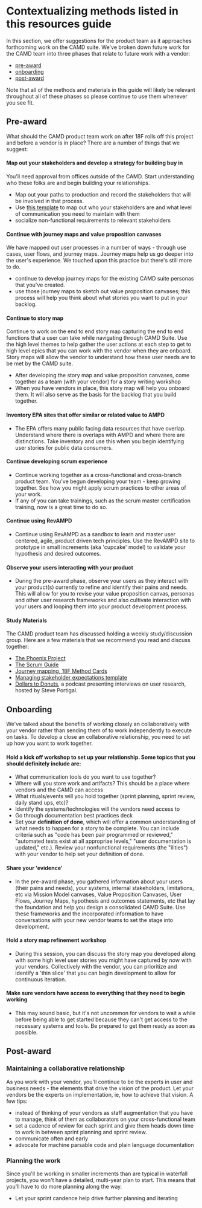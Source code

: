 # Contextualizing methods listed in this resources guide 
In this section, we offer suggestions for the product team as it approaches forthcoming work on the CAMD suite. We've broken down future work for the CAMD team into three phases that relate to future work with a vendor:
- [pre-award](https://github.com/18F/CAMD-resources/blob/master/PHASES.md#pre-award)
- [onboarding](https://github.com/18F/CAMD-resources/blob/master/PHASES.md#onboarding)
- [post-award](https://github.com/18F/CAMD-resources/blob/master/PHASES.md#post-award) 

Note that all of the methods and materials in this guide will likely be relevant throughout all of these phases so please continue to use them whenever you see fit.

## Pre-award
What should the CAMD product team work on after 18F rolls off this project and before a vendor is in place? There are a number of things that we suggest:

#### Map out your stakeholders and develop a strategy for building buy in
You'll need approval from offices outside of the CAMD. Start understanding who these folks are and begin building your relationships.
 - Map out your paths to production and record the stakeholders that will be involved in that process.
- Use [this template](https://github.com/18F/CAMD-resources/blob/master/e2f87e66-f412-4d82-8733-b40e4b4aa826.pdf) to map out who your stakeholders are and what level of communication you need to maintain with them  
- socialize non-functional requirements to relevant stakeholders

#### Continue with journey maps and value proposition canvases
We have mapped out user processes in a number of ways - through use cases, user flows, and journey maps. Journey maps help us go deeper into the user's experience. We touched upon this practice but there's still more to do. 
- continue to develop journey maps for the existing CAMD suite personas that you've created.
- use those journey maps to sketch out value proposition canvases; this process will help you think about what stories you want to put in your backlog.

#### Continue to story map
Continue to work on the end to end story map capturing the end to end functions that a user can take while navigating through CAMD Suite. Use the high level themes to help gather the user actions at each step to get to high level epics that you can work with the vendor when they are onboard. Story maps will allow the vendor to understand how these user needs are to be met by the CAMD suite.
- After developing the story map and value proposition canvases, come together as a team (with your vendor) for a story writing workshop
- When you have vendors in place, this story map will help you onboard them. It will also serve as the basis for the backlog that you build together.

#### Inventory EPA sites that offer similar or related value to AMPD
- The EPA offers many public facing data resources that have overlap. Understand where there is overlaps with AMPD and where there are distinctions. Take inventory and use this when you begin identifying user stories for public data consumers.

#### Continue developing scrum experience
- Continue working together as a cross-functional and cross-branch product team. You've begun developing your team - keep growing together. See how you might apply scrum practices to other areas of your work.
- If any of you can take trainings, such as the scrum master certification training, now is a great time to do so.  

#### Continue using RevAMPD  
- Continue using RevAMPD as a sandbox to learn and master user centered, agile, product driven tech principles. Use the RevAMPD site to prototype in small increments (aka 'cupcake' model) to validate your hypothesis and desired outcomes.

#### Observe your users interacting with your product  
- During the pre-award phase, observe your users as they interact with your product(s) currently to refine and identify their pains and needs. This will allow for you to revise your value proposition canvas, personas and other user research frameworks and also cultivate interaction with your users and looping them into your product development process. 

#### Study Materials
The CAMD product team has discussed holding a weekly study/discussion group. Here are a few materials that we recommend you read and discuss together:

- [The Phoenix Project](https://www.amazon.com/Phoenix-Project-DevOps-Helping-Business/dp/0988262592)
- [The Scrum Guide](https://www.scrumguides.org/scrum-guide.html)
- [Journey mapping, 18F Method Cards](https://methods.18f.gov/decide/journey-mapping/)
- [Managing stakeholder expectations template](https://github.com/18F/CAMD-resources/blob/master/e2f87e66-f412-4d82-8733-b40e4b4aa826.pdf)
- [Dollars to Donuts](https://portigal.com/podcast/), a podcast presenting interviews on user research, hosted by Steve Portigal.

## Onboarding

We've talked about the benefits of working closely an collaboratively with your vendor rather than sending them of to work independently to execute on tasks. To develop a close an collaborative relationship, you need to set up how you want to work together. 

#### Hold a kick off workshop to set up your relationship. Some topics that you should definitely include are:

  - What communication tools do you want to use together?
  - Where will you store work and artifacts? This should be a place where vendors and the CAMD can access
  - What rituals/events will you hold together (sprint planning, sprint review, daily stand ups, etc)?
  - Identify the systems/technologies will the vendors need access to
  - Go through documentation best practices deck
  - Set your **definition of done**, which will offer a common understanding of what needs to happen for a story to be complete. You can include criteria such as "code has been pair programmed or reviewed," "automated tests exist at all appropriae levels," "user documentation is updated," etc.). Review your nonfunctional requirements (the "ilities") with your vendor to help set your definition of done. 

#### Share your 'evidence'  
  - In the pre-award phase, you gathered information about your users (their pains and needs), your systems, internal stakeholders, limitations, etc via Mission Model canvases, Value Proposition Canvases, User Flows, Journey Maps, hypothesis and outcomes statements, etc that lay the foundation and help you design a consolidated CAMD Suite. Use these frameworks and the incorporated information to have conversations with your new vendor teams to set the stage into development. 
  
#### Hold a story map refinement workshop
  - During this session, you can discuss the story map you developed along with some high level user stories you might have captured by now with your vendors. Collectively with the vendor, you can prioritize and identify a 'thin slice' that you can begin development to allow for continuous iteration.
  
#### Make sure vendors have access to everything that they need to begin working
  - This may sound basic, but it's not uncommon for vendors to wait a while before being able to get started because they can't get access to the necessary systems and tools. Be prepared to get them ready as soon as possible. 


## Post-award

### Maintaining a collaborative relationship
As you work with your vendor, you'll continue to be the experts in user and business needs - the elements that drive the vision of the product. Let your vendors be the experts on implementation, ie, how to achieve that vision. A few tips:
- instead of thinking of your vendors as staff augmentation that you have to manage, think of them as collaborators on your cross-functional team 
- set a cadence of review for each sprint and give them heads down time to work in between sprint planning and sprint review.
- communicate often and early
- advocate for machine parsable code and plain language documentation

### Planning the work
Since you'll be working in smaller increments than are typical in waterfall projects, you won't have a detailed, multi-year plan to start. This means that you'll have to do more planning along the way. 
- Let your sprint candence help drive further planning and iterating
